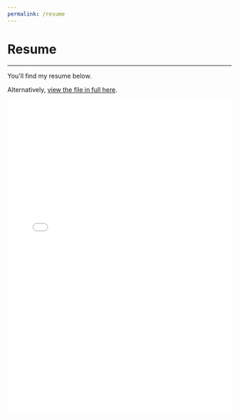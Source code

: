 ```yaml
---
permalink: /resume
---
```


# Resume
---

You'll find my resume below.

Alternatively, [view the file in full here](assets/alextobias_resume.pdf).

<embed src="/assets/alextobias_resume.pdf" width="100%" height="705px" type="application/pdf">

<!-- # Things I've done -->

<!-- * Right now, I'm working with the **University of Pennsylvania Centre for Learning Analytics** on researching reproducibility of MOOC analytics. -->